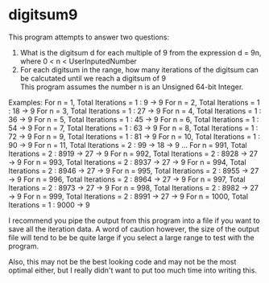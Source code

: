 # digitsum9
This program attempts to answer two questions:
  1) What is the digitsum d for each multiple of 9 from the expression d = 9n, where 0 < n < UserInputedNumber
  2) For each digitsum in the range, how many iterations of the digitsum can be calcutated until we reach a digitsum of 9   
This program assumes the number n is an Unsigned 64-bit Integer.

Examples:
    For n = 1, Total Iterations = 1 :  9 -> 9
    For n = 2, Total Iterations = 1 :  18 -> 9
    For n = 3, Total Iterations = 1 :  27 -> 9
    For n = 4, Total Iterations = 1 :  36 -> 9
    For n = 5, Total Iterations = 1 :  45 -> 9
    For n = 6, Total Iterations = 1 :  54 -> 9
    For n = 7, Total Iterations = 1 :  63 -> 9
    For n = 8, Total Iterations = 1 :  72 -> 9
    For n = 9, Total Iterations = 1 :  81 -> 9
    For n = 10, Total Iterations = 1 :  90 -> 9
    For n = 11, Total Iterations = 2 :  99 -> 18 -> 9
    ...
    For n = 991, Total Iterations = 2 :  8919 -> 27 -> 9
    For n = 992, Total Iterations = 2 :  8928 -> 27 -> 9
    For n = 993, Total Iterations = 2 :  8937 -> 27 -> 9
    For n = 994, Total Iterations = 2 :  8946 -> 27 -> 9
    For n = 995, Total Iterations = 2 :  8955 -> 27 -> 9
    For n = 996, Total Iterations = 2 :  8964 -> 27 -> 9
    For n = 997, Total Iterations = 2 :  8973 -> 27 -> 9
    For n = 998, Total Iterations = 2 :  8982 -> 27 -> 9
    For n = 999, Total Iterations = 2 :  8991 -> 27 -> 9
    For n = 1000, Total Iterations = 1 :  9000 -> 9


I recommend you pipe the output from this program into a file if you want to save all the iteration data.
A word of caution however, the size of the output file will tend to be be quite large if you select a large range to test with the program.


Also, this may not be the best looking code and may not be the most optimal either, but I really didn't want to put too much time into writing this.
